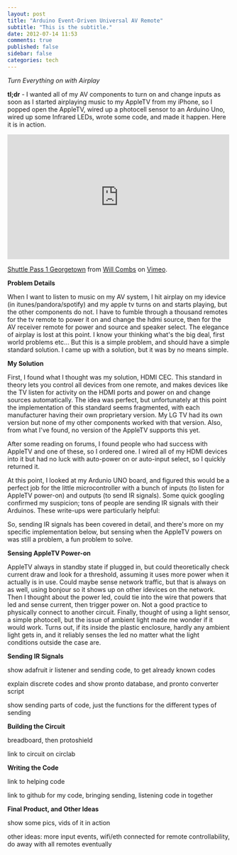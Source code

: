 ```yaml
---
layout: post
title: "Arduino Event-Driven Universal AV Remote"
subtitle: "This is the subtitle."
date: 2012-07-14 11:53
comments: true
published: false
sidebar: false
categories: tech
---
```

*Turn Everything on with Airplay*
<!-- more -->
__tl;dr__ - I wanted all of my AV components to turn on and change inputs as soon as I started airplaying music to my AppleTV from my iPhone, so I popped open the AppleTV, wired up a photocell sensor to an Arduino Uno, wired up some Infrared LEDs, wrote some code, and made it happen. Here it is in action.

<iframe src="http://player.vimeo.com/video/40527165" width="500" height="281" frameborder="0" webkitAllowFullScreen mozallowfullscreen allowFullScreen></iframe><p><a href="http://vimeo.com/40527165">Shuttle Pass 1 Georgetown</a> from <a href="http://vimeo.com/user10143591">Will Combs</a> on <a href="http://vimeo.com">Vimeo</a>.</p>

__Problem Details__

When I want to listen to music on my AV system, I hit airplay on my idevice (in itunes/pandora/spotify) and my apple tv turns on and starts playing, but the other components do not. I have to fumble through a thousand remotes for the tv remote to power it on and change the hdmi source, then for the AV receiver remote for power and source and speaker select. The elegance of airplay is lost at this point. I know your thinking what's the big deal, first world problems etc... But this is a simple problem, and should have a simple standard solution. I came up with a solution, but it was by no means simple.

__My Solution__

First, I found what I thought was my solution, HDMI CEC. This standard in theory lets you control all devices from one remote, and makes devices like the TV listen for activity on the HDMI ports and power on and change sources automatically. The idea was perfect, but unfortunately at this point the implementation of this standard seems fragmented, with each manufacturer having their own proprietary version. My LG TV had its own version but none of my other components worked with that version. Also, from what I've found, no version of the AppleTV supports this yet.

After some reading on forums, I found people who had success with AppleTV and one of these, so I ordered one. I wired all of my HDMI devices into it but had no luck with auto-power on or auto-input select, so I quickly returned it.

At this point, I looked at my Ardunio UNO board, and figured this would be a perfect job for the little microcontroller with a bunch of inputs (to listen for AppleTV power-on) and outputs (to send IR signals). Some quick googling confirmed my suspicion; tons of people are sending IR signals with their Arduinos. These write-ups were particularly helpful:

So, sending IR signals has been covered in detail, and there's more on my specific implementation below, but sensing when the AppleTV powers on was still a problem, a fun problem to solve.

__Sensing AppleTV Power-on__

AppleTV always in standby state if plugged in, but could theoretically check current draw and look for a threshold, assuming it uses more power when it actually is in use. Could maybe sense network traffic, but that is always on as well, using bonjour so it shows up on other idevices on the network. Then I thought about the power led, could tie into the wire that powers that led and sense current, then trigger power on. Not a good practice to physically connect to another circuit. Finally, thought of using a light sensor, a simple photocell, but the issue of ambient light made me wonder if it would work.  Turns out, if its inside the plastic enclosure, hardly any ambient light gets in, and it reliably senses the led no matter what the light conditions outside the case are.

__Sending IR Signals__

show adafruit ir listener and sending code, to get already known codes

explain discrete codes and show pronto database, and pronto converter script

show sending parts of code, just the functions for the different types of sending

__Building the Circuit__

breadboard, then protoshield

link to circuit on circlab

__Writing the Code__

link to helping code

link to github for my code, bringing sending, listening code in together

__Final Product, and Other Ideas__

show some pics, vids of it in action

other ideas: more input events, wifi/eth connected for remote controllability, do away with all remotes eventually
